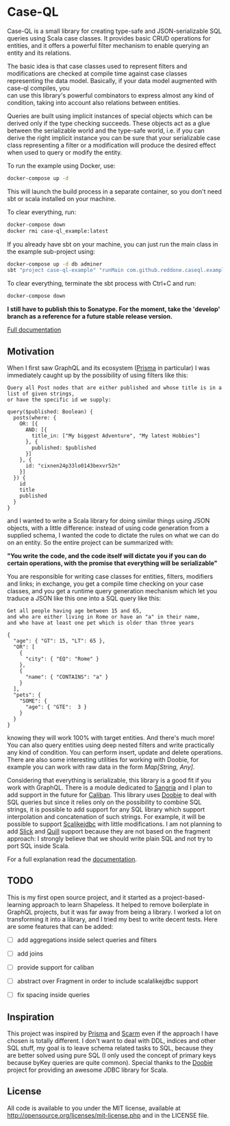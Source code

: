 <!-- <p align="center">
    <img src="./logo.png" alt="logo" width="480" height="320" />
</p> -->

# Case-QL

Case-QL is a small library for creating type-safe and JSON-serializable SQL queries using Scala case classes.
It provides basic CRUD operations for entities, and it offers a powerful filter mechanism to enable querying an
entity and its relations.

The basic idea is that case classes used to represent filters and modifications are checked at compile time
against case classes representing the data model. Basically, if your data model augmented with case-ql compiles, you  
can use this library's powerful combinators to express almost any kind of condition, taking into account also 
relations between entities.

Queries are built using implicit instances of special objects which can be derived only if the type checking succeeds.
These objects act as a glue between the serializable world and the type-safe world, i.e. if you can derive the right
implicit instance you can be sure that your serializable case class representing a filter or a modification will 
produce the desired effect when used to query or modify the entity.

To run the example using Docker, use:

```bash
docker-compose up -d
```

This will launch the build process in a separate container, so you don't need sbt or scala installed on your machine.

To clear everything, run:

```bash
docker-compose down
docker rmi case-ql_example:latest
```

If you already have sbt on your machine, you can just run the main class in the example sub-project using:

```bash
docker-compose up -d db adminer
sbt "project case-ql-example" "runMain com.github.reddone.caseql.example.MainApp"
```

To clear everything, terminate the sbt process with Ctrl+C and run:

```bash
docker-compose down
```

**I still have to publish this to Sonatype. For the moment, take the 'develop' branch as a reference for a future 
stable release version.**

[Full documentation](./docs/intro.md)

## Motivation

When I first saw GraphQL and its ecosystem ([Prisma](https://www.prisma.io/docs) in particular) I was immediately 
caught up by the possibility of using filters like this:

```
Query all Post nodes that are either published and whose title is in a list of given strings, 
or have the specific id we supply:

query($published: Boolean) {
  posts(where: {
    OR: [{
      AND: [{
        title_in: ["My biggest Adventure", "My latest Hobbies"]
      }, {
        published: $published
      }]
    }, {
      id: "cixnen24p33lo0143bexvr52n"
    }]
  }) {
    id
    title
    published
  }
}
```

and I wanted to write a Scala library for doing similar things using JSON objects, with a little difference: instead
of using code generation from a supplied schema, I wanted the code to dictate the rules on what we can do on an entity.
So the entire project can be summarized with: 

**"You write the code, and the code itself will dictate you if you can do
certain operations, with the promise that everything will be serializable"**

You are responsible for writing case classes for entities, filters, modifiers and links; in exchange, you get a compile 
time checking on your case classes, and you get a runtime query generation mechanism which let you traduce a JSON like
this one into a SQL query like this:

```
Get all people having age between 15 and 65,
and who are either living in Rome or have an "a" in their name, 
and who have at least one pet which is older than three years

{
  "age": { "GT": 15, "LT": 65 },
  "OR": [
    {
      "city": { "EQ": "Rome" }
    },
    {
      "name": { "CONTAINS": "a" }
    } 
  ], 
  "pets": {
    "SOME": {
      "age": { "GTE":  3 }
    }
  }
}
```

knowing they will work 100% with target entities. And there's much more! You can also query entities using deep 
nested filters and write practically any kind of condition. You can perform insert, update and delete operations.
There are also some interesting utilities for working with Doobie, for example you can work with raw data in the form 
*Map[String, Any]*.

Considering that everything is serializable, this library is a good fit if you work with GraphQL. There is a module
dedicated to [Sangria](https://github.com/sangria-graphql/sangria) and I plan to add support in the future for 
[Caliban](https://github.com/ghostdogpr/caliban). This library uses [Doobie](https://github.com/tpolecat/doobie) 
to deal with SQL queries but since it relies only on the possibility to combine SQL strings, it is possible to add 
support for any SQL library which support interpolation and concatenation of such strings. For example, it will be 
possible to support [Scalikejdbc](https://github.com/scalikejdbc/scalikejdbc) with little modifications. I am not 
planning to add [Slick](https://github.com/slick/slick) and [Quill](https://github.com/getquill/quill) support because 
they are not based on the fragment approach: I strongly believe that we should write plain SQL and not try to port SQL 
inside Scala.

For a full explanation read the [documentation](./docs/intro.md).

## TODO

This is my first open source project, and it started as a project-based-learning approach to learn Shapeless. It helped 
to remove boilerplate in GraphQL projects, but it was far away from being a library. I worked a lot on transforming it
into a library, and I tried my best to write decent tests. 
Here are some features that can be added:

- [ ] add aggregations inside select queries and filters

- [ ] add joins

- [ ] provide support for caliban

- [ ] abstract over Fragment in order to include scalalikejdbc support

- [ ] fix spacing inside queries

## Inspiration

This project was inspired by [Prisma](https://www.prisma.io/docs) and [Scarm](https://github.com/bacota-github/scarm) 
even if the approach I have chosen is totally different. I don't want to deal with DDL, indices and other SQL stuff,
my goal is to leave schema related tasks to SQL, because they are better solved using pure SQL (I only used the
concept of primary keys because byKey queries are quite common).
Special thanks to the [Doobie](https://github.com/tpolecat/doobie) project for providing an awesome JDBC library for
Scala.

## License

All code is available to you under the MIT license, available at http://opensource.org/licenses/mit-license.php 
and in the LICENSE file.
